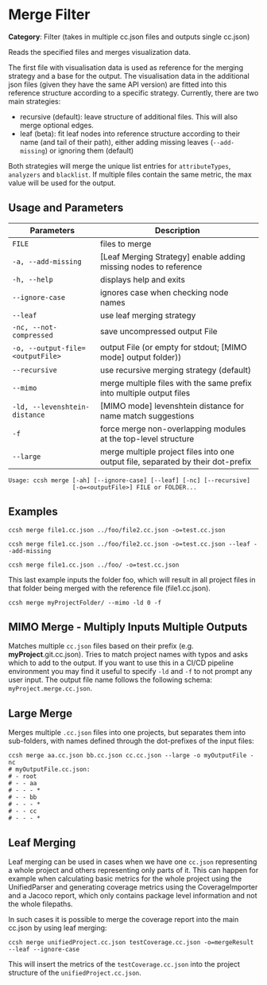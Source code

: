 # Merge Filter

**Category**: Filter (takes in multiple cc.json files and outputs single cc.json)

Reads the specified files and merges visualization data.

The first file with visualisation data is used as reference for the merging strategy and a base for the output. The visualisation data in the additional json files (given they have the same API version) are fitted into this reference structure according to a specific strategy. Currently, there are two main strategies:

- recursive (default): leave structure of additional files. This will also merge optional edges.
- leaf (beta): fit leaf nodes into reference structure according to their name (and tail of their path),
  either adding missing leaves (`--add-missing`) or ignoring them (default)

Both strategies will merge the unique list entries for `attributeTypes`, `analyzers` and `blacklist`. If multiple files contain the same metric, the max value will be used for the output.

## Usage and Parameters

| Parameters                       | Description                                                                      |
|----------------------------------|----------------------------------------------------------------------------------|
| `FILE`                           | files to merge                                                                   |
| `-a, --add-missing`              | [Leaf Merging Strategy] enable adding missing nodes to reference                 |
| `-h, --help`                     | displays help and exits                                                          |
| `--ignore-case`                  | ignores case when checking node names                                            |
| `--leaf`                         | use leaf merging strategy                                                        |
| `-nc, --not-compressed`          | save uncompressed output File                                                    |
| `-o, --output-file=<outputFile>` | output File (or empty for stdout; [MIMO mode] output folder))                    |
| `--recursive`                    | use recursive merging strategy (default)                                         |
| `--mimo`                         | merge multiple files with the same prefix into multiple output files             |
| `-ld, --levenshtein-distance`    | [MIMO mode] levenshtein distance for name match suggestions                      |
| `-f`                             | force merge non-overlapping modules at the top-level structure                   |
| `--large`                        | merge multiple project files into one output file, separated by their dot-prefix |

```
Usage: ccsh merge [-ah] [--ignore-case] [--leaf] [-nc] [--recursive]
                  [-o=<outputFile>] FILE or FOLDER...
```

## Examples

```
ccsh merge file1.cc.json ../foo/file2.cc.json -o=test.cc.json
```

```
ccsh merge file1.cc.json ../foo/file2.cc.json -o=test.cc.json --leaf --add-missing
```

```
ccsh merge file1.cc.json ../foo/ -o=test.cc.json
```

This last example inputs the folder foo, which will result in all project files in that folder being merged with the reference file (file1.cc.json).

```
ccsh merge myProjectFolder/ --mimo -ld 0 -f
```

## MIMO Merge - Multiply Inputs Multiple Outputs

Matches multiple `cc.json` files based on their prefix (e.g. **myProject**.git.cc.json). Tries to match project names with typos and asks which to add to the output.
If you want to use this in a CI/CD pipeline environment you may find it useful to specify `-ld` and `-f` to not prompt any user input.
The output file name follows the following schema: `myProject.merge.cc.json`.

## Large Merge

Merges multiple `.cc.json` files into one projects, but separates them into sub-folders, with names defined through the dot-prefixes of the input files:

```
ccsh merge aa.cc.json bb.cc.json cc.cc.json --large -o myOutputFile -nc
# myOutputFile.cc.json:
# - root
# - - aa
# - - - *
# - - bb
# - - - *
# - - cc
# - - - *
```

## Leaf Merging

Leaf merging can be used in cases when we have one `cc.json` representing a whole project and others representing only parts of it. This can happen for example when calculating basic metrics for the whole project using the UnifiedParser and generating coverage metrics using the CoverageImporter and a Jacoco report, which only contains package level information and not the whole filepaths.

In such cases it is possible to merge the coverage report into the main cc.json by using leaf merging:

```
ccsh merge unifiedProject.cc.json testCoverage.cc.json -o=mergeResult --leaf --ignore-case
```

This will insert the metrics of the `testCoverage.cc.json` into the project structure of the `unifiedProject.cc.json`.
